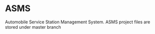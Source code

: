 # ASMS
Automobile Service Station Management System. 
ASMS project files are stored under master branch
